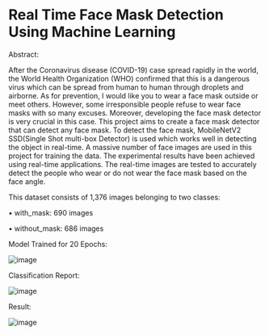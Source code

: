 # Real Time Face Mask Detection Using Machine Learning
Abstract:

After the Coronavirus disease (COVID-19) case spread rapidly in the world, the World Health Organization (WHO) confirmed that this is a dangerous virus which can be spread from human to human through droplets and airborne. As for prevention, I would like you to wear a face mask outside or meet others. However, some irresponsible people refuse to wear face masks with so many excuses. Moreover, developing the face mask detector is very crucial in this case. This project aims to create a face mask detector that can detect any face mask. To detect the face mask, MobileNetV2 SSD(Single Shot multi-box Detector) is used which works well in detecting the object in real-time. A massive number of face images are used in this project for training the data. The experimental results have been achieved using real-time applications. The real-time images are tested to accurately detect the people who wear or do not wear the face mask based on the face angle.



This dataset consists of 1,376 images belonging to two classes:

•	 with_mask: 690 images

•	 without_mask: 686 images


Model Trained for 20 Epochs:

![image](https://github.com/Nithish-ac/Face-Mask-Detection-Using-Machine-Learning/assets/96628432/6fed5d51-95e9-4a43-9da6-378d681d0bb3)


Classification Report:

![image](https://github.com/Nithish-ac/Face-Mask-Detection-Using-Machine-Learning/assets/96628432/6eb4b74e-1eb8-40fe-9b31-52d8fde77921)

Result:

![image](https://github.com/Nithish-ac/Face-Mask-Detection-Using-Machine-Learning/assets/96628432/1a7723d2-6fcb-4347-8c18-3ea82173a49e)





